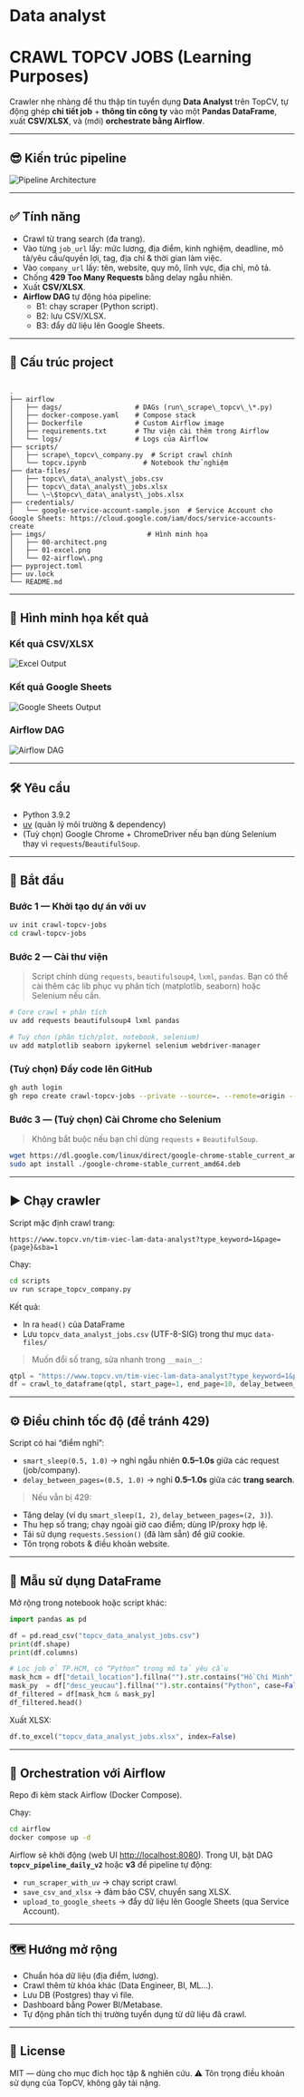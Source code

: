 # Data analyst
# CRAWL TOPCV JOBS (Learning Purposes)

Crawler nhẹ nhàng để thu thập tin tuyển dụng **Data Analyst** trên TopCV, tự động ghép **chi tiết job** + **thông tin công ty** vào một **Pandas DataFrame**, xuất **CSV/XLSX**, và (mới) **orchestrate bằng Airflow**.

---

## 😎 Kiến trúc pipeline
![Pipeline Architecture](imgs/00-architect.png)

---

## ✅ Tính năng

* Crawl từ trang search (đa trang).
* Vào từng `job_url` lấy: mức lương, địa điểm, kinh nghiệm, deadline, mô tả/yêu cầu/quyền lợi, tag, địa chỉ & thời gian làm việc.
* Vào `company_url` lấy: tên, website, quy mô, lĩnh vực, địa chỉ, mô tả.
* Chống **429 Too Many Requests** bằng delay ngẫu nhiên.
* Xuất **CSV/XLSX**.
* **Airflow DAG** tự động hóa pipeline:
  * B1: chạy scraper (Python script).
  * B2: lưu CSV/XLSX.
  * B3: đẩy dữ liệu lên Google Sheets.

---

## 🧱 Cấu trúc project

```

.
├── airflow
│   ├── dags/                  # DAGs (run\_scrape\_topcv\_\*.py)
│   ├── docker-compose.yaml    # Compose stack
│   ├── Dockerfile             # Custom Airflow image
│   ├── requirements.txt       # Thư viện cài thêm trong Airflow
│   └── logs/                  # Logs của Airflow
├── scripts/
│   ├── scrape\_topcv\_company.py  # Script crawl chính
│   └── topcv.ipynb              # Notebook thử nghiệm
├── data-files/
│   ├── topcv\_data\_analyst\_jobs.csv
│   ├── topcv\_data\_analyst\_jobs.xlsx
│   └── \~\$topcv\_data\_analyst\_jobs.xlsx
├── credentials/
│   └── google-service-account-sample.json  # Service Account cho Google Sheets: https://cloud.google.com/iam/docs/service-accounts-create
├── imgs/                         # Hình minh họa
│   ├── 00-architect.png
│   ├── 01-excel.png
│   └── 02-airflow\.png
├── pyproject.toml
├── uv.lock
└── README.md

````

---

## 📸 Hình minh họa kết quả

### Kết quả CSV/XLSX
![Excel Output](imgs/01-excel.png)

### Kết quả Google Sheets
![Google Sheets Output](imgs/02-google-sheets.png)

### Airflow DAG
![Airflow DAG](imgs/03-airflow.png)

---

## 🛠️ Yêu cầu

* Python 3.9.2  
* [uv](https://github.com/astral-sh/uv) (quản lý môi trường & dependency)  
* (Tuỳ chọn) Google Chrome + ChromeDriver nếu bạn dùng Selenium thay vì `requests`/`BeautifulSoup`.

---

## 🚀 Bắt đầu

### Bước 1 — Khởi tạo dự án với **uv**

```bash
uv init crawl-topcv-jobs
cd crawl-topcv-jobs
````

### Bước 2 — Cài thư viện

> Script chính dùng `requests`, `beautifulsoup4`, `lxml`, `pandas`.
> Bạn có thể cài thêm các lib phục vụ phân tích (matplotlib, seaborn) hoặc Selenium nếu cần.

```bash
# Core crawl + phân tích
uv add requests beautifulsoup4 lxml pandas

# Tuỳ chọn (phân tích/plot, notebook, selenium)
uv add matplotlib seaborn ipykernel selenium webdriver-manager
```

### (Tuỳ chọn) Đẩy code lên GitHub

```bash
gh auth login
gh repo create crawl-topcv-jobs --private --source=. --remote=origin --push
```

### Bước 3 — (Tuỳ chọn) Cài Chrome cho Selenium

> Không bắt buộc nếu bạn chỉ dùng `requests` + `BeautifulSoup`.

```bash
wget https://dl.google.com/linux/direct/google-chrome-stable_current_amd64.deb
sudo apt install ./google-chrome-stable_current_amd64.deb
```

---

## ▶️ Chạy crawler

Script mặc định crawl trang:

```
https://www.topcv.vn/tim-viec-lam-data-analyst?type_keyword=1&page={page}&sba=1
```

Chạy:

```bash
cd scripts
uv run scrape_topcv_company.py
```

Kết quả:

* In ra `head()` của DataFrame
* Lưu `topcv_data_analyst_jobs.csv` (UTF-8-SIG) trong thư mục `data-files/`

> Muốn đổi số trang, sửa nhanh trong `__main__`:

```python
qtpl = "https://www.topcv.vn/tim-viec-lam-data-analyst?type_keyword=1&page={page}&sba=1"
df = crawl_to_dataframe(qtpl, start_page=1, end_page=10, delay_between_pages=(0.5, 1.0))
```

---

## ⚙️ Điều chỉnh tốc độ (để tránh 429)

Script có hai “điểm nghỉ”:

* `smart_sleep(0.5, 1.0)` → nghỉ ngẫu nhiên **0.5–1.0s** giữa các request (job/company).
* `delay_between_pages=(0.5, 1.0)` → nghỉ **0.5–1.0s** giữa các **trang search**.

> Nếu vẫn bị 429:

* Tăng delay (ví dụ `smart_sleep(1, 2)`, `delay_between_pages=(2, 3)`).
* Thu hẹp số trang; chạy ngoài giờ cao điểm; dùng IP/proxy hợp lệ.
* Tái sử dụng `requests.Session()` (đã làm sẵn) để giữ cookie.
* Tôn trọng robots & điều khoản website.

---

## 🧪 Mẫu sử dụng DataFrame

Mở rộng trong notebook hoặc script khác:

```python
import pandas as pd

df = pd.read_csv("topcv_data_analyst_jobs.csv")
print(df.shape)
print(df.columns)

# Lọc job ở TP.HCM, có “Python” trong mô tả yêu cầu
mask_hcm = df["detail_location"].fillna("").str.contains("Hồ Chí Minh", case=False)
mask_py  = df["desc_yeucau"].fillna("").str.contains("Python", case=False)
df_filtered = df[mask_hcm & mask_py]
df_filtered.head()
```

Xuất XLSX:

```python
df.to_excel("topcv_data_analyst_jobs.xlsx", index=False)
```

---

## 🚀 Orchestration với Airflow

Repo đi kèm stack Airflow (Docker Compose).

Chạy:

```bash
cd airflow
docker compose up -d
```

Airflow sẽ khởi động (web UI [http://localhost:8080](http://localhost:8080)).
Trong UI, bật DAG **`topcv_pipeline_daily_v2`** hoặc **v3** để pipeline tự động:

* `run_scraper_with_uv` → chạy script crawl.
* `save_csv_and_xlsx` → đảm bảo CSV, chuyển sang XLSX.
* `upload_to_google_sheets` → đẩy dữ liệu lên Google Sheets (qua Service Account).

---

## 🗺️ Hướng mở rộng

* Chuẩn hóa dữ liệu (địa điểm, lương).
* Crawl thêm từ khóa khác (Data Engineer, BI, ML…).
* Lưu DB (Postgres) thay vì file.
* Dashboard bằng Power BI/Metabase.
* Tự động phân tích thị trường tuyển dụng từ dữ liệu đã crawl.

---

## 📄 License

MIT — dùng cho mục đích học tập & nghiên cứu.
⚠️ Tôn trọng điều khoản sử dụng của TopCV, không gây tải nặng.


